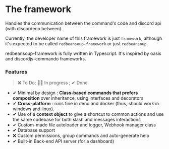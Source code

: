# The framework

Handles the communication between the command's code and discord api (with discordeno between).

Currently, the developer name of this framework is just `framework`, although it's expected to be called `redbeansoup-framework` or just `redbeansoup`.

redbeansoup-framework is fully written in Typescript. It's inspired by oasis and discordjs-commando frameworks.

### Features 

> ❌ To Do;  🏃‍♂️ In progress  ; ✔ Done

- ✔ Minimal by design : **Class-based commands that prefers composition** over inheritance, using interfaces and decorators
- ✔ **Cross-platform** : runs fine in deno and docker (thus, should work in windows and linux).
- ✔ Use of a **context object** to give a shortcut to common actions and use the same codebase for both slash and messages interactions
- ✔ Custom-made file autoloader and logger, Webhook manager class
- ✔ Database support
- ❌ Custom permissions, group commands and auto-generate help
- ✔ Built-in Back-end API server (for a dashboard)